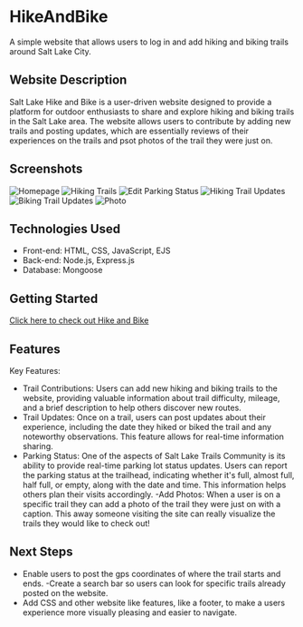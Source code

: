 # HikeAndBike

A simple website that allows users to log in and add hiking and biking trails around Salt Lake City. 

## Website Description
Salt Lake Hike and Bike is a user-driven website designed to provide a platform for outdoor enthusiasts to share and explore hiking and biking trails in the Salt Lake area. The website allows users to contribute by adding new trails and posting updates, which are essentially reviews of their experiences on the trails and psot photos of the trail they were just on.

## Screenshots
![Homepage](<Screenshot 2023-07-27 at 11.50.19 AM.png>)
![Hiking Trails](<Screenshot 2023-07-27 at 11.50.28 AM.png>)
![Edit Parking Status](<Screenshot 2023-07-27 at 11.50.57 AM.png>)
![Hiking Trail Updates](<Screenshot 2023-07-27 at 11.50.45 AM.png>)
![Biking Trail Updates](<Screenshot 2023-07-27 at 11.51.09 AM.png>)
![Photo](<Screenshot 2023-07-30 at 4.20.27 PM.png>)

## Technologies Used
- Front-end: HTML, CSS, JavaScript, EJS 
- Back-end: Node.js, Express.js
- Database: Mongoose
## Getting Started 
[Click here to check out Hike and Bike](https://radiant-woodland-68029-e4f2ae2f9304.herokuapp.com/)

## Features
Key Features:
  - Trail Contributions: Users can add new hiking and biking trails to the website, providing valuable information about trail difficulty, mileage, and a brief description to help others discover new routes.
  - Trail Updates: Once on a trail, users can post updates about their experience, including the date they hiked or biked the trail and any noteworthy observations. This feature allows for real-time information sharing.
  - Parking Status: One of the aspects of Salt Lake Trails Community is its ability to provide real-time parking lot status updates. Users can report the parking status at the trailhead, indicating whether it's full, almost full, half full, or empty, along with the date and time. This information helps others plan their visits accordingly.
  -Add Photos: When a user is on a specific trail they can add a photo of the trail they were just on with a caption. This away someone visiting the site can really visualize the trails they would like to check out!


## Next Steps
- Enable users to post the gps coordinates of where the trail starts and ends.
-Create a search bar so users can look for specific trails already posted on the website.
- Add CSS and other website like features, like a footer, to make a users experience more visually pleasing and easier to navigate.